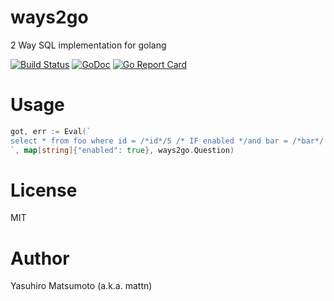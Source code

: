 # ways2go

2 Way SQL implementation for golang

[![Build Status](https://travis-ci.org/mattn/ways2go.png?branch=master)](https://travis-ci.org/mattn/ways2go)
[![GoDoc](https://godoc.org/github.com/mattn/ways2go?status.svg)](http://godoc.org/github.com/mattn/ways2go)
[![Go Report Card](https://goreportcard.com/badge/github.com/mattn/ways2go)](https://goreportcard.com/report/github.com/mattn/ways2go)

# Usage

```go
got, err := Eval(`
select * from foo where id = /*id*/5 /* IF enabled */and bar = /*bar*/ /*END*/
`, map[string]{"enabled": true}, ways2go.Question)
```

# License

MIT

# Author

Yasuhiro Matsumoto (a.k.a. mattn)
